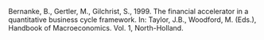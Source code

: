 Bernanke, B., Gertler, M., Gilchrist, S., 1999. The financial accelerator in a quantitative
business cycle framework. In: Taylor, J.B., Woodford, M. (Eds.), Handbook of
Macroeconomics. Vol. 1, North-Holland.